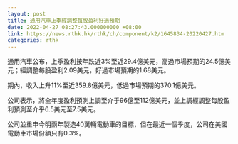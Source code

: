 ```yaml
---
layout: post
title: 通用汽車上季經調整每股盈利好過預期
date: 2022-04-27 08:27:43.000000000 +08:00
link: https://news.rthk.hk/rthk/ch/component/k2/1645834-20220427.htm
categories: rthk
---
```


通用汽車公布，上季盈利按年跌近3%至近29.4億美元，高過市場預期的24.5億美元；經調整每股盈利2.09美元，好過市場預期的1.68美元。

期內，收入上升11%至近359.8億美元，低過市場預期的370.1億美元。

公司表示，將全年度盈利預測上調至介乎96億至112億美元，並上調經調整每股盈利預測至介乎6.5美元至7.5美元。

公司並重申今明兩年製造40萬輛電動車的目標，但在最近一個季度，公司在美國電動車市場份額只有0.3%。
